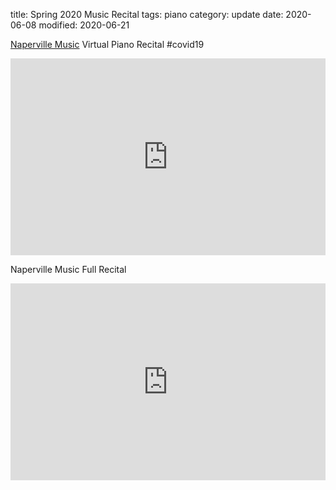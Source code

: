 title: Spring 2020 Music Recital
tags: piano
category: update
date: 2020-06-08
modified: 2020-06-21

[Naperville Music](https://www.napervillemusic.com/) Virtual Piano Recital #covid19

<iframe width="100%" height="315" src="https://www.youtube.com/embed/01sMN99PFJ4" frameborder="0" allow="accelerometer; autoplay; encrypted-media; gyroscope; picture-in-picture" allowfullscreen></iframe>


Naperville Music Full Recital

<iframe width="100%" height="315" src="https://www.youtube.com/embed/gMiqB0zANVw" frameborder="0" allow="accelerometer; autoplay; encrypted-media; gyroscope; picture-in-picture" allowfullscreen></iframe>

